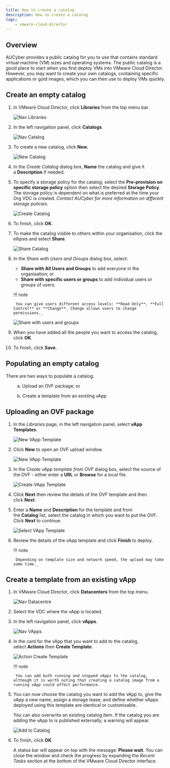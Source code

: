```yaml
---
title: How to create a catalog
description: How to create a catalog
tags:
    - vmware-cloud-director
---
```


## Overview

AUCyber provides a public catalog for you to use that contains standard virtual machine (VM) sizes and operating systems. The public catalog is a good place to start when you first deploy VMs into VMware Cloud Director. However, you may want to create your own catalogs, containing specific applications or gold images, which you can then use to deploy VMs quickly.

## Create an empty catalog

1. In VMware Cloud Director, click **Libraries** from the top menu bar.

    ![Nav Libraries](./../assets/nav_libraries.png )

1. In the left navigation panel, click **Catalogs**.

    ![Nav Catalog](./../assets/nav_catalog.png)  

1. To create a new catalog, click **New.**

    ![New Catalog](./../assets/new_catalog.png)

1. In the _Create Catalog_ dialog box, **Name** the catalog and give it a **Description** if needed.

1. To specify a storage policy for the catalog, select the **Pre-provision on specific storage policy** option then select the desired **Storage Policy**. The storage policy is dependent on what is preferred at the time your Org VDC is created. _Contact AUCyber for more information on different storage policies._

    ![Create Catalog](./../assets/create_catalog.png)

1. To finish, click **OK**.

1. To make the catalog visible to others within your organisation, click the ellipsis and select **Share**.

    ![Share Catalog](./../assets/share_catalog.png)  

1. In the _Share with Users and Groups_ dialog box, select:

    - **Share with All Users and Groups** to add everyone in the organisation; or
    - **Share with specific users or groups** to add individual users or groups of users.

    !!! note

        You can give users different access levels: **Read Only**, **Full Control** or **Change**. Change allows users to change permissions._

    ![Share with users and groups](./../assets/share_with_users_and_groups.png)

1. When you have added all the people you want to access the catalog, click **OK**.

1. To finish, click **Save**.

## Populating an empty catalog

There are two ways to populate a catalog:

         a. Upload an OVF package; or

         b. Create a template from an existing vApp

## Uploading an OVF package

1. In the _Libraries_ page, in the left navigation panel, select **vApp Templates**.

    ![New VApp Template](./../assets/nav_vapp_templates.png)  

1. Click **New** to open an OVF upload window.

    ![New VApp Template](./../assets/new_vapp_template.png)

1. In the _Create vApp template from OVF_ dialog box, select the source of the OVF - either enter a **URL** or **Browse** for a local file.

    ![Create VApp Template](./../assets/create_vapp_template.png)  

1. Click **Next** then review the details of the OVF template and then click **Next**.

1. Enter a **Name** and **Description** for the template and from the **Catalog** list, select the catalog in which you want to put the OVF. Click **Next** to continue.

    ![Select VApp Template](./../assets/select_vapp_template_name.png)

1. Review the details of the vApp template and click **Finish** to deploy.

    !!! note

        Depending on template size and network speed, the upload may take some time._

## Create a template from an existing vApp

1. In VMware Cloud Director, click **Datacenters** from the top menu.

    ![Nav Datacentre](./../assets/nav_datacentre.png)  

1. Select the VDC where the vApp is located.

1. In the left navigation panel, click **vApps**.

    ![Nav VApps](./../assets/nav_vapps.png)  

1. In the card for the vApp that you want to add to the catalog, select **Actions** then **Create Template**.

    ![Action Create Template](./../assets/action_create_template.png)

    !!! note

        You can add both running and stopped vApps to the catalog, although it is worth noting that creating a catalog image from a running vApp could affect performance.

1. You can now choose the catalog you want to add the vApp to, give the vApp a new name, assign a storage lease, and define whether vApps deployed using this template are identical or customisable.

    You can also overwrite an existing catalog item. If the catalog you are adding the vApp to is published externally, a warning will appear.

    ![Add to Catalog](./../assets/add_to_catalog.png)

1. To finish, click **OK**.

    A status bar will appear on top with the message: **Please wait**. You can close the window and check the progress by expanding the _Recent Tasks_ section at the bottom of the VMware Cloud Director interface.